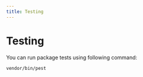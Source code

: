 ```yaml
---
title: Testing
---
```


# Testing

You can run package tests using following command:

```bash:no-line-numbers
vendor/bin/pest
```
